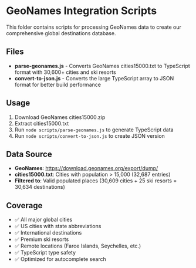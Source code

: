 # GeoNames Integration Scripts

This folder contains scripts for processing GeoNames data to create our comprehensive global destinations database.

## Files

- **parse-geonames.js** - Converts GeoNames cities15000.txt to TypeScript format with 30,600+ cities and ski resorts
- **convert-to-json.js** - Converts the large TypeScript array to JSON format for better build performance

## Usage

1. Download GeoNames cities15000.zip
2. Extract cities15000.txt  
3. Run `node scripts/parse-geonames.js` to generate TypeScript data
4. Run `node scripts/convert-to-json.js` to create JSON version

## Data Source

- **GeoNames**: https://download.geonames.org/export/dump/
- **cities15000.txt**: Cities with population > 15,000 (32,687 entries)
- **Filtered to**: Valid populated places (30,609 cities + 25 ski resorts = 30,634 destinations)

## Coverage

- ✅ All major global cities
- ✅ US cities with state abbreviations  
- ✅ International destinations
- ✅ Premium ski resorts
- ✅ Remote locations (Faroe Islands, Seychelles, etc.)
- ✅ TypeScript type safety
- ✅ Optimized for autocomplete search